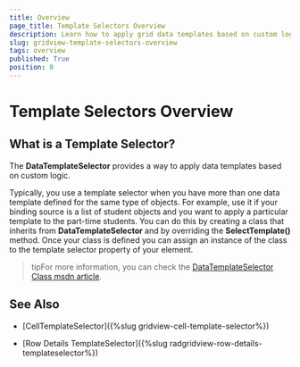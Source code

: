 ```yaml
---
title: Overview
page_title: Template Selectors Overview
description: Learn how to apply grid data templates based on custom logic with the help of the template selector within RadGridView - Telerik's WPF DataGrid.
slug: gridview-template-selectors-overview
tags: overview
published: True
position: 0
---
```


# Template Selectors Overview

## What is a Template Selector?

The __DataTemplateSelector__ provides a way to apply data templates based on custom logic.

Typically, you use a template selector when you have more than one data template defined for the same type of objects. For example, use it if your binding source is a list of student objects and you want to apply a particular template to the part-time students. You can do this by creating a class that inherits from __DataTemplateSelector__ and by overriding the __SelectTemplate()__ method. Once your class is defined you can assign an instance of the class to the template selector property of your element.

>tipFor more information, you can check the [DataTemplateSelector Class msdn article](http://msdn.microsoft.com/en-us/library/system.windows.controls.datatemplateselector(v=vs.110).aspx).

## See Also

 * [CellTemplateSelector]({%slug gridview-cell-template-selector%})
 
 * [Row Details TemplateSelector]({%slug radgridview-row-details-templateselector%})
